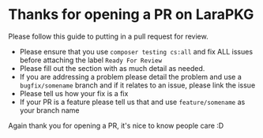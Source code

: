 # Thanks for opening a PR on LaraPKG

Please follow this guide to putting in a pull request for review.

  - Please ensure that you use `composer testing cs:all` and fix ALL issues before attaching the label `Ready For Review`
  - Please fill out the section with as much detail as needed.
  - If you are addressing a problem please detail the problem and use a `bugfix/somename` branch and if it relates to an issue, please link the issue
  - Please tell us how your fix is a fix
  - If your PR is a feature please tell us that and use `feature/somename` as your branch name

Again thank you for opening a PR, it's nice to know people care :D

